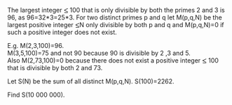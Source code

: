   <p>  The largest integer <img src='images/symbol_le.gif' width='10' height='12' alt='&le;' border='0' style='vertical-align:middle;' /> 100 that is only divisible by both the primes 2 and 3 is 96, as 96=32*3=25*3.  For two distinct primes p and q let M(p,q,N) be the largest positive integer <img src='images/symbol_le.gif' width='10' height='12' alt='&le;' border='0' style='vertical-align:middle;' />N only divisible  by both p and q and M(p,q,N)=0 if such a positive integer does not exist.  </p>  <p>  E.g. M(2,3,100)=96.<br/>   M(3,5,100)=75 and not 90 because 90 is divisible by 2 ,3 and 5.<br/>  Also M(2,73,100)=0 because there does not exist a positive integer <img src='images/symbol_le.gif' width='10' height='12' alt='&le;' border='0' style='vertical-align:middle;' /> 100 that is divisible by both 2 and 73.  </p>  <p>  Let S(N) be the sum of all distinct M(p,q,N).  S(100)=2262.  </p>  <p>  Find S(10 000 000).  </p>            